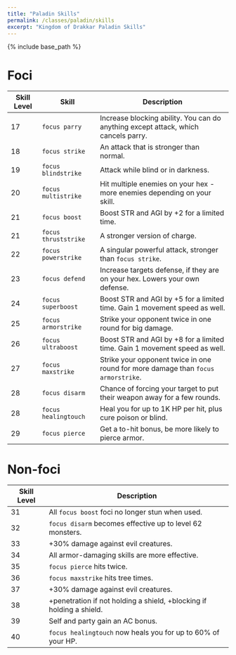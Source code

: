 ```yaml
---
title: "Paladin Skills"
permalink: /classes/paladin/skills
excerpt: "Kingdom of Drakkar Paladin Skills"
---
```


{% include base_path %}

# Foci

Skill Level | Skill | Description
----------- | ----- | -----------
17          | `focus parry`       | Increase blocking ability. You can do anything except attack, which cancels parry.
18          | `focus strike`      | An attack that is stronger than normal.
19          | `focus blindstrike` | Attack while blind or in darkness.
20          | `focus multistrike` | Hit multiple enemies on your hex - more enemies depending on your skill.
21          | `focus boost`       | Boost STR and AGI by +2 for a limited time.
21          | `focus thruststrike`| A stronger version of charge.
22          | `focus powerstrike` | A singular powerful attack, stronger than `focus strike`.
23          | `focus defend`      | Increase targets defense, if they are on your hex. Lowers your own defense.
24          | `focus superboost`  | Boost STR and AGI by +5 for a limited time. Gain 1 movement speed as well.
25          | `focus armorstrike` | Strike your opponent twice in one round for big damage.
26          | `focus ultraboost`  | Boost STR and AGI by +8 for a limited time. Gain 1 movement speed as well.
27          | `focus maxstrike`   | Strike your opponent twice in one round for more damage than `focus armorstrike`.
28          | `focus disarm`      | Chance of forcing your target to put their weapon away for a few rounds.
28          | `focus healingtouch`| Heal you for up to 1K HP per hit, plus cure poison or blind.
29          | `focus pierce`      | Get a to-hit bonus, be more likely to pierce armor.

# Non-foci

Skill Level | Description
----------- | -----------
31          | All `focus boost` foci no longer stun when used.
32          | `focus disarm` becomes effective up to level 62 monsters.
33          | +30% damage against evil creatures.
34          | All armor-damaging skills are more effective.
35          | `focus pierce` hits twice.
36          | `focus maxstrike` hits tree times.
37          | +30% damage against evil creatures.
38          | +penetration if not holding a shield, +blocking if holding a shield.
39          | Self and party gain an AC bonus.
40          | `focus healingtouch` now heals you for up to 60% of your HP.
